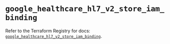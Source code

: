 # `google_healthcare_hl7_v2_store_iam_binding`

Refer to the Terraform Registry for docs: [`google_healthcare_hl7_v2_store_iam_binding`](https://registry.terraform.io/providers/hashicorp/google/6.22.0/docs/resources/healthcare_hl7_v2_store_iam_binding).
